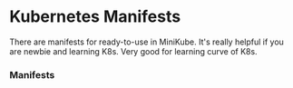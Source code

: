 # Kubernetes Manifests

There are manifests for ready-to-use in MiniKube.
It's really helpful if you are newbie and learning K8s.
Very good for learning curve of K8s.

### Manifests 
